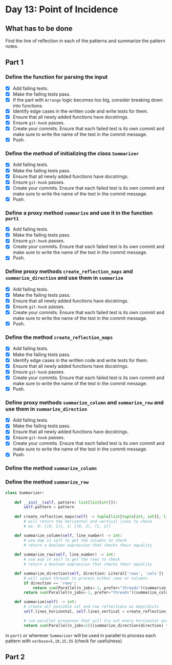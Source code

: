 # Day 13: Point of Incidence

## What has to be done

Find the line of reflection in each of the patterns and summarize the pattern notes.

## Part 1

### Define the function for parsing the input

- [X] Add failing tests.
- [X] Make the failing tests pass.
- [X] If the part with `Arrange` logic becomes too big, consider breaking down into functions.
- [X] Identify edge cases in the written code and write tests for them.
- [X] Ensure that all newly added functions have docstrings.
- [X] Ensure `git-hook` passes.
- [X] Create your commits. Ensure that each failed test is its own commit and make sure to write the name of the test in the commit message.
- [X] Push.

### Define the method of initializing the class `Summarizer`

- [X] Add failing tests.
- [X] Make the failing tests pass.
- [X] Ensure that all newly added functions have docstrings.
- [X] Ensure `git-hook` passes.
- [X] Create your commits. Ensure that each failed test is its own commit and make sure to write the name of the test in the commit message.
- [X] Push.

### Define a proxy method `summarize` and use it in the function `part1`

- [X] Add failing tests.
- [X] Make the failing tests pass.
- [X] Ensure `git-hook` passes.
- [X] Create your commits. Ensure that each failed test is its own commit and make sure to write the name of the test in the commit message.
- [X] Push.

### Define proxy methods `create_reflection_maps` and `summarize_direction` and use them in `summarize`

- [X] Add failing tests.
- [X] Make the failing tests pass.
- [X] Ensure that all newly added functions have docstrings.
- [X] Ensure `git-hook` passes.
- [X] Create your commits. Ensure that each failed test is its own commit and make sure to write the name of the test in the commit message.
- [X] Push.

### Define the method `create_reflection_maps`

- [X] Add failing tests.
- [X] Make the failing tests pass.
- [X] Identify edge cases in the written code and write tests for them.
- [X] Ensure that all newly added functions have docstrings.
- [X] Ensure `git-hook` passes.
- [X] Create your commits. Ensure that each failed test is its own commit and make sure to write the name of the test in the commit message.
- [X] Push.

### Define proxy methods `summarize_column` and `summarize_row` and use them in `summarize_direction`

- [X] Add failing tests.
- [X] Make the failing tests pass.
- [X] Ensure that all newly added functions have docstrings.
- [X] Ensure `git-hook` passes.
- [X] Create your commits. Ensure that each failed test is its own commit and make sure to write the name of the test in the commit message.
- [X] Push.

### Define the method `summarize_column`

### Define the method `summarize_row`

```python
class Summarizer:
    
    def __init__(self, pattern: list[list[str]]):
        self.pattern = pattern
    
    def create_reflection_maps(self) -> tuple[list[tuple[int, int]], list[tuple[int, int]]]:
        # will return the horizontal and vertical lines to check
        # ex. 0: [(0, 1)], 1: [(0, 3), (1, 2)]

    def summarize_column(self, line_number) -> int:
        # use map in self to get the columns to check
        # return a boolean expression that checks their equality
    
    def summarize_row(self, line_number) -> int:
        # use map in self to get the rows to check
        # return a boolean expression that checks their equality

    def summarize_direction(self, direction: Literal['rows', 'cols']) -> int:
        # will spawn threads to process either rows or columns
        if direction == 'rows':
            return sum(Parallel(n_jobs=-1, prefer="threads")(summarize_row[line] for line in range(len(pattern))))
        return sum(Parallel(n_jobs=-1, prefer="threads")(summarize_column[line] for line in range(len(pattern[0]))))

    def summarize(self) -> int:
        # create all possible col and row reflections as maps/dicts
        self.lines_horizontal, self.lines_vertical = create_reflection_maps()

        # run parallel processes that will try out every horizontal and vertical line and return the summary
        return sum(Parallel(n_jobs=2)([summarize_direction(direction) for direction in ['rows', 'cols']]))
```

in `part1` or wherever `Summarizer` will be used in parallel to process each pattern with `verbose=5,10,15,55` (check for usefulness)

## Part 2

